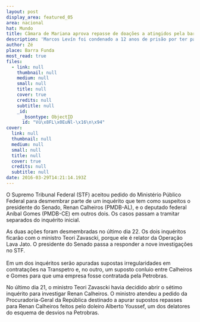 ```yaml
---
layout: post
display_area: featured_05
area: nacional
hat: Mundo
title: Câmara de Mariana aprova repasse de doações a atingidos pela barragem da Samarco
description: 'Marcos Levín foi condenado a 12 anos de prisão por ter participado, em 1977, do sequestro e tortura de um sindicalista q'
author: Zé
place: Barra Funda
most_read: true
files:
  - link: null
    thumbnail: null
    medium: null
    small: null
    title: null
    cover: true
    credits: null
    subtitle: null
    _id:
      _bsontype: ObjectID
      id: "Vú\x8FL\x0EuÑl-\x16\n\x94"
cover:
  link: null
  thumbnail: null
  medium: null
  small: null
  title: null
  cover: true
  credits: null
  subtitle: null
date: 2016-03-29T14:21:14.193Z
---
```

<p>O Supremo Tribunal Federal (STF) aceitou pedido do Minist&eacute;rio P&uacute;blico Federal para desmembrar parte de um inqu&eacute;rito que tem como suspeitos o presidente do Senado, Renan Calheiros (PMDB-AL), e o deputado federal An&iacute;bal Gomes (PMDB-CE) em outros dois. Os casos passam a tramitar separados do inqu&eacute;rito inicial.</p>

<p>As duas a&ccedil;&otilde;es foram desmembradas no &uacute;ltimo dia 22. Os dois inqu&eacute;ritos ficar&atilde;o com o ministro Teori Zavascki, porque ele &eacute; relator da Opera&ccedil;&atilde;o Lava Jato. O presidente do Senado passa a responder a nove investiga&ccedil;&otilde;es no STF.<br />
<br />
Em um dos inqu&eacute;ritos ser&atilde;o apuradas supostas irregularidades em contrata&ccedil;&otilde;es na Transpetro e, no outro, um suposto conluio entre Calheiros e Gomes para que uma empresa fosse contratada pela Petrobras.</p>

<p>No &uacute;ltimo dia 21, o ministro Teori Zavascki havia decidido abrir o s&eacute;timo inqu&eacute;rito para investigar Renan Calheiros. O ministro atendeu a pedido da Procuradoria-Geral da Rep&uacute;blica destinado a apurar supostos repasses para Renan Calheiros feitos pelo doleiro Alberto Youssef, um dos delatores do esquema de desvios na Petrobras.</p>

